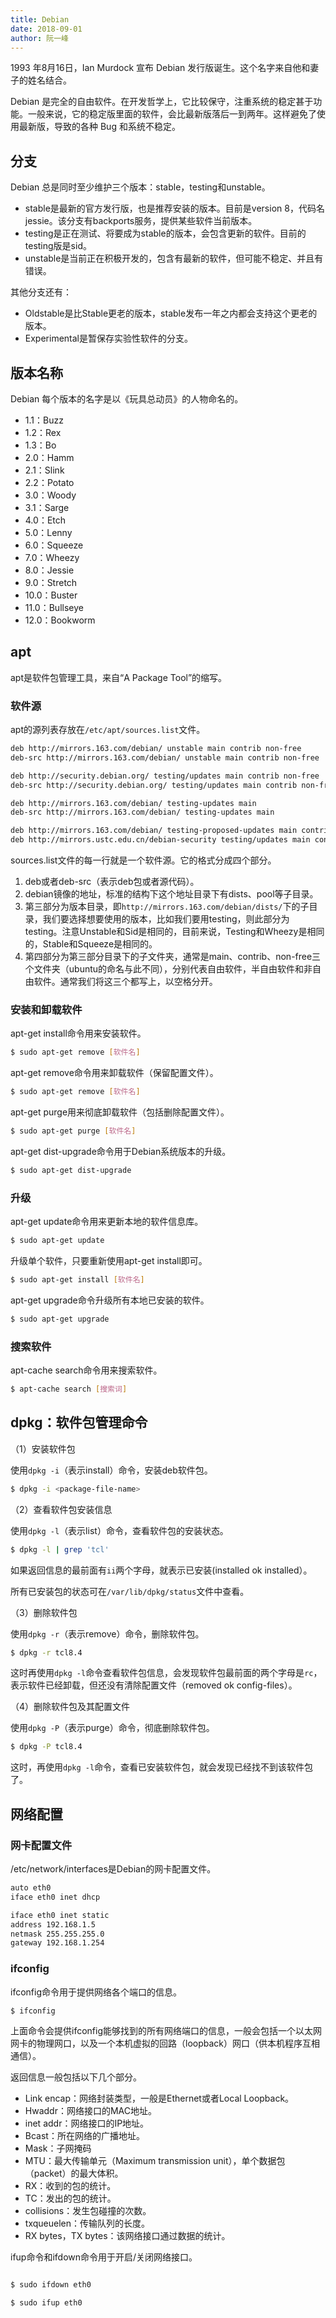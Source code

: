 ```yaml
---
title: Debian
date: 2018-09-01
author: 阮一峰
---
```


1993 年8月16日，Ian Murdock 宣布 Debian 发行版诞生。这个名字来自他和妻子的姓名结合。

Debian 是完全的自由软件。在开发哲学上，它比较保守，注重系统的稳定甚于功能。一般来说，它的稳定版里面的软件，会比最新版落后一到两年。这样避免了使用最新版，导致的各种 Bug 和系统不稳定。

## 分支

Debian 总是同时至少维护三个版本：stable，testing和unstable。

- stable是最新的官方发行版，也是推荐安装的版本。目前是version 8，代码名jessie。该分支有backports服务，提供某些软件当前版本。
- testing是正在测试、将要成为stable的版本，会包含更新的软件。目前的testing版是sid。
- unstable是当前正在积极开发的，包含有最新的软件，但可能不稳定、并且有错误。

其他分支还有：

- Oldstable是比Stable更老的版本，stable发布一年之内都会支持这个更老的版本。
- Experimental是暂保存实验性软件的分支。

## 版本名称

Debian 每个版本的名字是以《玩具总动员》的人物命名的。

- 1.1：Buzz
- 1.2：Rex
- 1.3：Bo
- 2.0：Hamm
- 2.1：Slink
- 2.2：Potato
- 3.0：Woody
- 3.1：Sarge
- 4.0：Etch
- 5.0：Lenny
- 6.0：Squeeze
- 7.0：Wheezy
- 8.0：Jessie
- 9.0：Stretch
- 10.0：Buster
- 11.0：Bullseye
- 12.0：Bookworm

## apt

apt是软件包管理工具，来自“A Package Tool”的缩写。

### 软件源

apt的源列表存放在`/etc/apt/sources.list`文件。

```bash
deb http://mirrors.163.com/debian/ unstable main contrib non-free
deb-src http://mirrors.163.com/debian/ unstable main contrib non-free

deb http://security.debian.org/ testing/updates main contrib non-free
deb-src http://security.debian.org/ testing/updates main contrib non-free

deb http://mirrors.163.com/debian/ testing-updates main
deb-src http://mirrors.163.com/debian/ testing-updates main

deb http://mirrors.163.com/debian/ testing-proposed-updates main contrib non-free
deb http://mirrors.ustc.edu.cn/debian-security testing/updates main contrib non-free
```

sources.list文件的每一行就是一个软件源。它的格式分成四个部分。

1. deb或者deb-src（表示deb包或者源代码）。
2. debian镜像的地址，标准的结构下这个地址目录下有dists、pool等子目录。
3. 第三部分为版本目录，即`http://mirrors.163.com/debian/dists/`下的子目录，我们要选择想要使用的版本，比如我们要用testing，则此部分为testing。注意Unstable和Sid是相同的，目前来说，Testing和Wheezy是相同的，Stable和Squeeze是相同的。
4. 第四部分为第三部分目录下的子文件夹，通常是main、contrib、non-free三个文件夹（ubuntu的命名与此不同），分别代表自由软件，半自由软件和非自由软件。通常我们将这三个都写上，以空格分开。

### 安装和卸载软件

apt-get install命令用来安装软件。

```bash
$ sudo apt-get remove [软件名]
```

apt-get remove命令用来卸载软件（保留配置文件）。

```bash
$ sudo apt-get remove [软件名]
```

apt-get purge用来彻底卸载软件（包括删除配置文件）。

```bash
$ sudo apt-get purge [软件名]
```

apt-get dist-upgrade命令用于Debian系统版本的升级。

```bash
$ sudo apt-get dist-upgrade
```

### 升级

apt-get update命令用来更新本地的软件信息库。

```bash
$ sudo apt-get update
```

升级单个软件，只要重新使用apt-get install即可。

```bash
$ sudo apt-get install [软件名] 
```

apt-get upgrade命令升级所有本地已安装的软件。

```bash
$ sudo apt-get upgrade 
```

### 搜索软件

apt-cache search命令用来搜索软件。

```bash
$ apt-cache search [搜索词] 
```

## dpkg：软件包管理命令

（1）安装软件包

使用`dpkg -i`（表示install）命令，安装deb软件包。

```bash
$ dpkg -i <package-file-name>
```

（2）查看软件包安装信息

使用`dpkg -l`（表示list）命令，查看软件包的安装状态。

```bash
$ dpkg -l | grep 'tcl'
```

如果返回信息的最前面有`ii`两个字母，就表示已安装(installed ok installed）。

所有已安装包的状态可在`/var/lib/dpkg/status`文件中查看。

（3）删除软件包

使用`dpkg -r`（表示remove）命令，删除软件包。

```bash
$ dpkg -r tcl8.4 
```

这时再使用`dpkg -l`命令查看软件包信息，会发现软件包最前面的两个字母是`rc`，表示软件已经卸载，但还没有清除配置文件（removed ok config-files）。

（4）删除软件包及其配置文件

使用`dpkg -P`（表示purge）命令，彻底删除软件包。

```bash
$ dpkg -P tcl8.4 
```

这时，再使用`dpkg -l`命令，查看已安装软件包，就会发现已经找不到该软件包了。

## 网络配置

### 网卡配置文件

/etc/network/interfaces是Debian的网卡配置文件。 

```bash
auto eth0
iface eth0 inet dhcp
```

```bash
iface eth0 inet static
address 192.168.1.5
netmask 255.255.255.0
gateway 192.168.1.254
```

### ifconfig

ifconfig命令用于提供网络各个端口的信息。

```bash
$ ifconfig
```

上面命令会提供ifconfig能够找到的所有网络端口的信息，一般会包括一个以太网网卡的物理网口，以及一个本机虚拟的回路（loopback）网口（供本机程序互相通信）。

返回信息一般包括以下几个部分。

- Link encap：网络封装类型，一般是Ethernet或者Local Loopback。
- Hwaddr：网络接口的MAC地址。
- inet addr：网络接口的IP地址。
- Bcast：所在网络的广播地址。
- Mask：子网掩码
- MTU：最大传输单元（Maximum transmission unit），单个数据包（packet）的最大体积。
- RX：收到的包的统计。
- TC：发出的包的统计。
- collisions：发生包碰撞的次数。
- txqueuelen：传输队列的长度。
- RX bytes，TX bytes：该网络接口通过数据的统计。

ifup命令和ifdown命令用于开启/关闭网络接口。

```bash

$ sudo ifdown eth0

$ sudo ifup eth0

```
